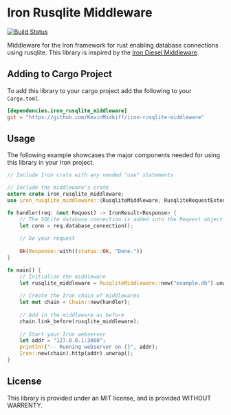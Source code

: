 # Iron Rusqlite Middleware
[![Build Status](https://travis-ci.org/KevinMidkiff/iron-rusqlite-middleware.svg?branch=master)](https://travis-ci.org/KevinMidkiff/iron-rusqlite-middleware)

Middleware for the Iron framework for rust enabling database connections using rusqlite.
This library is inspired by the [Iron Diesel Middleware](https://github.com/darayus/iron-diesel-middleware).

## Adding to Cargo Project
To add this library to your cargo project add the following to your `Cargo.toml`.

```toml
[dependencies.iron_rusqlite_middleware]
git = "https://github.com/KevinMidkiff/iron-rusqlite-middleware"
```

## Usage
The following example showcases the major components needed for using this library in your Iron project.

```rust
// Include Iron crate with any needed "use" statements

// Include the middleware's crate
extern crate iron_rusqlite_middleware;
use iron_rusqlite_middleware::{RusqliteMiddleware, RusqliteRequestExtension};

fn handler(req: &mut Request) -> IronResult<Response> {
    // The SQLite database connection is added into the Request object through the extension
    let conn = req.database_connection();
    
    // Do your request
    
    Ok(Response::with((status::Ok, "Done."))
}

fn main() {
    // Initialize the middleware
    let rusqlite_middleware = RusqliteMiddleware::new("example.db").unwrap();
    
    // Create the Iron chain of middlewares
    let mut chain = Chain::new(handler);
    
    // Add in the middleware as before
    chain.link_before(rusqlite_middleware);
    
    // Start your Iron webserver
    let addr = "127.0.0.1:3000";
    println!("-- Running webserver on {}", addr);
    Iron::new(chain).http(addr).unwrap();
}
```

## License
This library is provided under an MIT license, and is provided WITHOUT WARRENTY.
